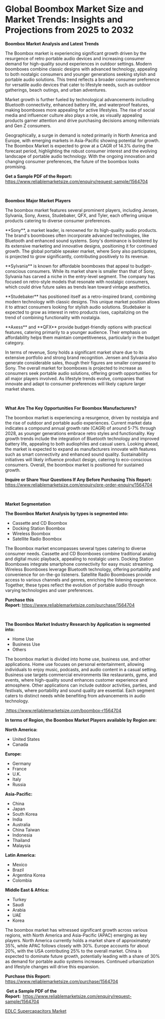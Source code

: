 <p><h1>Global Boombox Market Size and Market Trends: Insights and Projections from 2025 to 2032</h1></p><p><strong>Boombox Market Analysis and Latest Trends</strong></p>
<p><p>The Boombox market is experiencing significant growth driven by the resurgence of retro portable audio devices and increasing consumer demand for high-quality sound experiences in outdoor settings. Modern boomboxes combine classic designs with advanced technology, appealing to both nostalgic consumers and younger generations seeking stylish and portable audio solutions. This trend reflects a broader consumer preference for versatile audio devices that cater to lifestyle needs, such as outdoor gatherings, beach outings, and urban adventures.</p><p>Market growth is further fueled by technological advancements including Bluetooth connectivity, enhanced battery life, and waterproof features, making boomboxes more appealing for active lifestyles. The rise of social media and influencer culture also plays a role, as visually appealing products garner attention and drive purchasing decisions among millennials and Gen Z consumers.</p><p>Geographically, a surge in demand is noted primarily in North America and Europe, with emerging markets in Asia-Pacific showing potential for growth. The Boombox Market is expected to grow at a CAGR of 14.3% during the forecast period, highlighting the robust consumer interest and the evolving landscape of portable audio technology. With the ongoing innovation and changing consumer preferences, the future of the boombox looks promising.</p></p>
<p><strong>Get a Sample PDF of the Report:&nbsp;</strong> <a href="https://www.reliablemarketsize.com/enquiry/request-sample/1564704?utm_campaign=3537&utm_medium=2&utm_source=Github&utm_content=ia&utm_term=06042025&utm_id=boombox">https://www.reliablemarketsize.com/enquiry/request-sample/1564704</a></p>
<p>&nbsp;</p>
<p><strong>Boombox Major Market Players</strong></p>
<p><p>The boombox market features several prominent players, including Jensen, Sylvania, Sony, Axess, Studebaker, QFX, and Tyler, each offering unique products catering to diverse consumer preferences.</p><p>**Sony**, a market leader, is renowned for its high-quality audio products. The brand's boomboxes often incorporate advanced technologies, like Bluetooth and enhanced sound systems. Sony's dominance is bolstered by its extensive marketing and innovative designs, positioning it for continued growth. The global portable speaker market, where Sony also participates, is projected to grow significantly, contributing positively to its revenue.</p><p>**Sylvania** is known for affordable boomboxes that appeal to budget-conscious consumers. While its market share is smaller than that of Sony, Sylvania has carved a niche in the entry-level segment. The company has focused on retro-style models that resonate with nostalgic consumers, which could drive future sales as trends lean toward vintage aesthetics.</p><p>**Studebaker** has positioned itself as a retro-inspired brand, combining modern technology with classic designs. This unique market position allows it to attract consumers looking for stylish audio solutions. Studebaker is expected to grow as interest in retro products rises, capitalizing on the trend of combining functionality with nostalgia.</p><p>**Axess** and **QFX** provide budget-friendly options with practical features, catering primarily to a younger audience. Their emphasis on affordability helps them maintain competitiveness, particularly in the budget category.</p><p>In terms of revenue, Sony holds a significant market share due to its extensive portfolio and strong brand recognition. Jensen and Sylvania also generate considerable sales, though their figures are smaller compared to Sony. The overall market for boomboxes is projected to increase as consumers seek portable audio solutions, offering growth opportunities for all major players involved. As lifestyle trends evolve, companies that innovate and adapt to consumer preferences will likely capture larger market shares.</p></p>
<p>&nbsp;</p>
<p><strong>What Are The Key Opportunities For Boombox Manufacturers?</strong></p>
<p><p>The boombox market is experiencing a resurgence, driven by nostalgia and the rise of outdoor and portable audio experiences. Current market data indicates a compound annual growth rate (CAGR) of around 5-7% through 2028, as younger generations embrace retro styles and functionality. Key growth trends include the integration of Bluetooth technology and improved battery life, appealing to both audiophiles and casual users. Looking ahead, the market is expected to expand as manufacturers innovate with features such as smart connectivity and enhanced sound quality. Sustainability initiatives will likely influence product design, catering to eco-conscious consumers. Overall, the boombox market is positioned for sustained growth.</p></p>
<p><strong>Inquire or Share Your Questions If Any Before Purchasing This Report:</strong> <a href="https://www.reliablemarketsize.com/enquiry/pre-order-enquiry/1564704?utm_campaign=3537&utm_medium=2&utm_source=Github&utm_content=ia&utm_term=06042025&utm_id=boombox">https://www.reliablemarketsize.com/enquiry/pre-order-enquiry/1564704</a></p>
<p>&nbsp;</p>
<p><strong>Market Segmentation</strong></p>
<p><strong>The Boombox Market Analysis by types is segmented into:</strong></p>
<p><ul><li>Cassette and CD Boombox</li><li>Docking Station Boombox</li><li>Wireless Boombox</li><li>Satellite Radio Boombox</li></ul></p>
<p><p>The Boombox market encompasses several types catering to diverse consumer needs. Cassette and CD Boomboxes combine traditional analog and digital music playback, appealing to nostalgic users. Docking Station Boomboxes integrate smartphone connectivity for easy music streaming. Wireless Boomboxes leverage Bluetooth technology, offering portability and convenience for on-the-go listeners. Satellite Radio Boomboxes provide access to various channels and genres, enriching the listening experience. Together, these types reflect the evolution of portable audio through varying technologies and user preferences.</p></p>
<p><strong>Purchase this Report:&nbsp;</strong><a href="https://www.reliablemarketsize.com/purchase/1564704?utm_campaign=3537&utm_medium=2&utm_source=Github&utm_content=ia&utm_term=06042025&utm_id=boombox">https://www.reliablemarketsize.com/purchase/1564704</a></p>
<p>&nbsp;</p>
<p><strong>The Boombox Market Industry Research by Application is segmented into:</strong></p>
<p><ul><li>Home Use</li><li>Business Use</li><li>Others</li></ul></p>
<p><p>The boombox market is divided into home use, business use, and other applications. Home use focuses on personal entertainment, allowing individuals to enjoy music, podcasts, and audio content in a casual setting. Business use targets commercial environments like restaurants, gyms, and events, where high-quality sound enhances customer experience and atmosphere. Other applications can include outdoor activities, parties, and festivals, where portability and sound quality are essential. Each segment caters to distinct needs while benefiting from advancements in audio technology.</p></p>
<p><a href="https://www.reliablemarketsize.com/boombox-r1564704?utm_campaign=3537&utm_medium=2&utm_source=Github&utm_content=ia&utm_term=06042025&utm_id=boombox">&nbsp;https://www.reliablemarketsize.com/boombox-r1564704</a></p>
<p><strong>In terms of Region, the Boombox Market Players available by Region are:</strong></p>
<p>
    <p> <strong> North America: </strong>
        <ul>
            <li>United States</li>
            <li>Canada</li>
        </ul>
        </p> 
    <p> <strong> Europe: </strong>
        <ul>
            <li>Germany</li>
            <li>France</li>
            <li>U.K.</li>
            <li>Italy</li>
            <li>Russia</li>
        </ul>
        </p> 
    <p> <strong> Asia-Pacific: </strong>
        <ul>
            <li>China</li>
            <li>Japan</li>
            <li>South Korea</li>
            <li>India</li>
            <li>Australia</li>
            <li>China Taiwan</li>
            <li>Indonesia</li>
            <li>Thailand</li>
            <li>Malaysia</li>
        </ul>
        </p> 
    <p> <strong> Latin America: </strong>
        <ul>
            <li>Mexico</li>
            <li>Brazil</li>
            <li>Argentina Korea</li>
            <li>Colombia</li>
        </ul>
        </p> 
    <p> <strong> Middle East & Africa: </strong>
        <ul>
            <li>Turkey</li>
            <li>Saudi</li>
            <li>Arabia</li>
            <li>UAE</li>
            <li>Korea</li>
        </ul>
    </p>
    </p>
<p><p>The boombox market has witnessed significant growth across various regions, with North America and Asia-Pacific (APAC) emerging as key players. North America currently holds a market share of approximately 35%, while APAC follows closely with 30%. Europe accounts for about 20%, with the USA contributing 25% to the overall market. China is expected to dominate future growth, potentially leading with a share of 30% as demand for portable audio systems increases. Continued urbanization and lifestyle changes will drive this expansion.</p></p>
<p><strong>Purchase this Report: </strong><a href="https://www.reliablemarketsize.com/purchase/1564704?utm_campaign=3537&utm_medium=2&utm_source=Github&utm_content=ia&utm_term=06042025&utm_id=boombox">https://www.reliablemarketsize.com/purchase/1564704</a></p>
<p>&nbsp;<strong>Get a Sample PDF of the Report:&nbsp;&nbsp;</strong><a href="https://www.reliablemarketsize.com/enquiry/request-sample/1564704?utm_campaign=3537&utm_medium=2&utm_source=Github&utm_content=ia&utm_term=06042025&utm_id=boombox">https://www.reliablemarketsize.com/enquiry/request-sample/1564704</a></p>
<p><strong></strong></p>
<p><p><a href="https://github.com/naulasulakr0/Market-Research-Report-List-1/blob/main/edlc-supercapacitors-market.md?utm_campaign=3537&utm_medium=2&utm_source=Github&utm_content=ia&utm_term=06042025&utm_id=boombox">EDLC Supercapacitors Market</a></p></p>